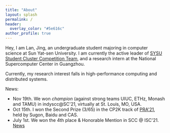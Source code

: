 ```yaml
---
title: "About"
layout: splash
permalink: /
header:
  overlay_color: "#5e616c"
author_profile: true
---
```


Hey, I am Lan, Jing, an undergraduate student majoring in computer science at Sun Yat-sen University. I am currently the active leader of [SYSU Student Cluster Competition Team](https://scc.sysu.tech/), and a research intern at the National Supercomputer Center in Guangzhou.

Currently, my research interest falls in high-performance computing and distributed systems.

News:

* Nov 19th. We won *champion* (against strong teams UIUC, ETHz, Monash and TAMU) in indyscc@SC'21, virtually at St. Louis, MO, USA.
* Oct 15th. I won the Second Prize (3/65) in the CP2K track of [PRA'21](https://cas-pra.sugon.com/sugon/index2.html), held by Sugon, Baidu and CAS.
* July 1st. We won the 4th place & Honorable Mention in SCC @ ISC'21. [News](https://www.hpcadvisorycouncil.com/events/student-cluster-competition/index.php)